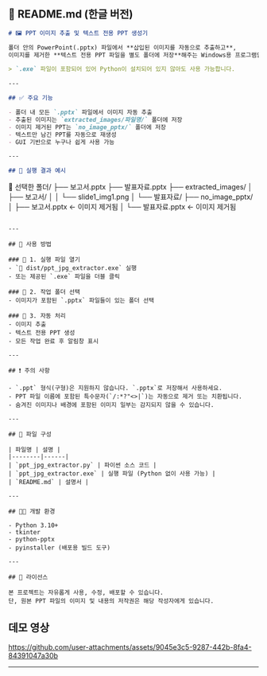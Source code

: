 ## 📄 README.md (한글 버전)

```markdown
# 🖼️ PPT 이미지 추출 및 텍스트 전용 PPT 생성기

폴더 안의 PowerPoint(.pptx) 파일에서 **삽입된 이미지를 자동으로 추출하고**,  
이미지를 제거한 **텍스트 전용 PPT 파일을 별도 폴더에 저장**해주는 Windows용 프로그램입니다.

> `.exe` 파일이 포함되어 있어 Python이 설치되어 있지 않아도 사용 가능합니다.

---

## ✅ 주요 기능

- 폴더 내 모든 `.pptx` 파일에서 이미지 자동 추출
- 추출된 이미지는 `extracted_images/파일명/` 폴더에 저장
- 이미지 제거된 PPT는 `no_image_pptx/` 폴더에 저장
- 텍스트만 남긴 PPT를 자동으로 재생성
- GUI 기반으로 누구나 쉽게 사용 가능

---

## 📂 실행 결과 예시

```

📂 선택한 폴더/
├── 보고서.pptx
├── 발표자료.pptx
├── extracted\_images/
│   ├── 보고서/
│   │   └── slide1\_img1.png
│   └── 발표자료/
├── no\_image\_pptx/
│   ├── 보고서.pptx   ← 이미지 제거됨
│   └── 발표자료.pptx ← 이미지 제거됨

```

---

## 🚀 사용 방법

### 🔸 1. 실행 파일 열기
- `📁 dist/ppt_jpg_extractor.exe` 실행
- 또는 제공된 `.exe` 파일을 더블 클릭

### 🔸 2. 작업 폴더 선택
- 이미지가 포함된 `.pptx` 파일들이 있는 폴더 선택

### 🔸 3. 자동 처리
- 이미지 추출
- 텍스트 전용 PPT 생성
- 모든 작업 완료 후 알림창 표시

---

## ❗ 주의 사항

- `.ppt` 형식(구형)은 지원하지 않습니다. `.pptx`로 저장해서 사용하세요.
- PPT 파일 이름에 포함된 특수문자(`/:*?"<>|`)는 자동으로 제거 또는 치환됩니다.
- 숨겨진 이미지나 배경에 포함된 이미지 일부는 감지되지 않을 수 있습니다.

---

## 📁 파일 구성

| 파일명 | 설명 |
|--------|------|
| `ppt_jpg_extractor.py` | 파이썬 소스 코드 |
| `ppt_jpg_extractor.exe` | 실행 파일 (Python 없이 사용 가능) |
| `README.md` | 설명서 |

---

## 🧑‍💻 개발 환경

- Python 3.10+
- tkinter
- python-pptx
- pyinstaller (배포용 빌드 도구)

---

## 📜 라이선스

본 프로젝트는 자유롭게 사용, 수정, 배포할 수 있습니다.  
단, 원본 PPT 파일의 이미지 및 내용의 저작권은 해당 작성자에게 있습니다.
```

## 데모 영상

https://github.com/user-attachments/assets/9045e3c5-9287-442b-8fa4-84391047a30b


---

